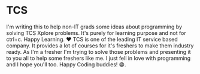 # TCS
I'm writing this to help non-IT grads some ideas about programming by solving TCS Xplore problems. 
It's purely for learning purpose and not for ctrl+c. Happy Learning. ❤️
TCS is one of the leading IT service based company. It provides a lot of courses for it's freshers 
to make them industry ready.
As I'm a fresher I'm trying to solve those problems and presenting it to you all to help some freshers 
like me.
I just fell in love with programming and I hope you'll too.
Happy Coding buddies!
😁.
